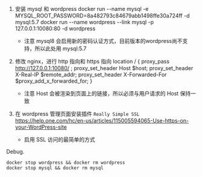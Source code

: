 
1. 安装 mysql 和 wordpress
    docker run --name mysql -e MYSQL_ROOT_PASSWORD=8a482793c84679abb1498ffe30a724ff -d mysql:5.7
    docker run --name wordpress --link mysql -p 127.0.0.1:10080:80 -d wordpress

    * 注意 mysql8 会启用新的密码认证方式，目前版本的wordpress尚不支持，所以此处用 mysql:5.7

2. 修改 nginx，进行 http 指向和 https 指向
    location / {
        proxy_pass http://127.0.0.1:10080/ ;
        proxy_set_header Host $host;
        proxy_set_header X-Real-IP $remote_addr;
        proxy_set_header X-Forwarded-For $proxy_add_x_forwarded_for;
    }

    * 注意 Host 会被渲染到页面上的链接，所以必须与用户请求的 Host 保持一致

3. 在 wordpress 管理页面安装插件 `Really Simple SSL`
    https://help.one.com/hc/en-us/articles/115005594065-Use-https-on-your-WordPress-site

    * 启用 SSL 访问的最简单的方式

Debug.

    docker stop wordpress && docker rm wordpress
    docker stop mysql && docker rm mysql
